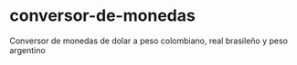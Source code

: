 # conversor-de-monedas
Conversor de monedas de dolar a peso colombiano, real brasileño y peso argentino
